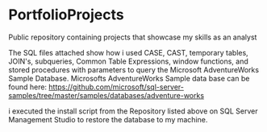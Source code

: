 # PortfolioProjects
Public repository containing projects that showcase my skills as an analyst

The SQL files attached show how i used CASE, CAST, temporary tables, JOIN's, subqueries, Common Table Expressions, 
window functions, and stored procedures with parameters to query the Microsoft AdventureWorks Sample Database.
Microsofts AdventureWorks Sample data base can be found here: https://github.com/microsoft/sql-server-samples/tree/master/samples/databases/adventure-works

i executed the install script from the Repository listed above on SQL Server Management Studio to restore the database
to my machine.


